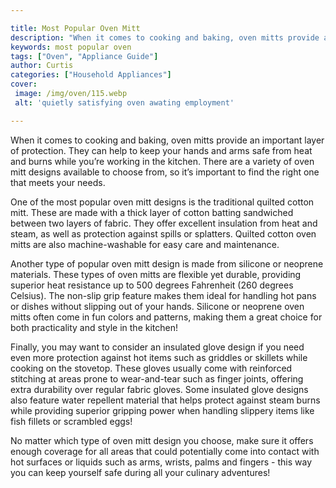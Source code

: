 ```yaml
---

title: Most Popular Oven Mitt
description: "When it comes to cooking and baking, oven mitts provide an important layer of protection. They can help to keep your hands and arm...scroll on and keep learning"
keywords: most popular oven
tags: ["Oven", "Appliance Guide"]
author: Curtis
categories: ["Household Appliances"]
cover: 
 image: /img/oven/115.webp
 alt: 'quietly satisfying oven awating employment'

---
```


When it comes to cooking and baking, oven mitts provide an important layer of protection. They can help to keep your hands and arms safe from heat and burns while you’re working in the kitchen. There are a variety of oven mitt designs available to choose from, so it’s important to find the right one that meets your needs.

One of the most popular oven mitt designs is the traditional quilted cotton mitt. These are made with a thick layer of cotton batting sandwiched between two layers of fabric. They offer excellent insulation from heat and steam, as well as protection against spills or splatters. Quilted cotton oven mitts are also machine-washable for easy care and maintenance.

Another type of popular oven mitt design is made from silicone or neoprene materials. These types of oven mitts are flexible yet durable, providing superior heat resistance up to 500 degrees Fahrenheit (260 degrees Celsius). The non-slip grip feature makes them ideal for handling hot pans or dishes without slipping out of your hands. Silicone or neoprene oven mitts often come in fun colors and patterns, making them a great choice for both practicality and style in the kitchen!

Finally, you may want to consider an insulated glove design if you need even more protection against hot items such as griddles or skillets while cooking on the stovetop. These gloves usually come with reinforced stitching at areas prone to wear-and-tear such as finger joints, offering extra durability over regular fabric gloves. Some insulated glove designs also feature water repellent material that helps protect against steam burns while providing superior gripping power when handling slippery items like fish fillets or scrambled eggs! 

No matter which type of oven mitt design you choose, make sure it offers enough coverage for all areas that could potentially come into contact with hot surfaces or liquids such as arms, wrists, palms and fingers - this way you can keep yourself safe during all your culinary adventures!
